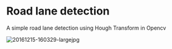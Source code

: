 # Road lane detection

A simple road lane detection using Hough Transform in Opencv


![20161215-160329-largejpg](https://user-images.githubusercontent.com/3746914/31070957-ead279f8-a794-11e7-9c77-33bfb8acab0e.jpg)

